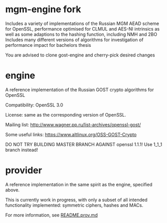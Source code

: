 # mgm-engine fork

Includes a variety of implementations of the Russian MGM AEAD scheme for OpenSSL, performance optimised for CLMUL and AES-NI intrinsics as well as some adaptions to the hashing function, including NMH and 2BO
Includes many different versions of algorithms for investigation of performance impact for bachelors thesis

You are advised to clone gost-engine and cherry-pick desired changes

# engine

A reference implementation of the Russian GOST crypto algorithms for OpenSSL

Compatibility: OpenSSL 3.0

License: same as the corresponding version of OpenSSL.

Mailing list: http://www.wagner.pp.ru/list-archives/openssl-gost/

Some useful links: https://www.altlinux.org/OSS-GOST-Crypto

DO NOT TRY BUILDING MASTER BRANCH AGAINST openssl 1.1.1! Use 1_1_1 branch instead!

# provider

A reference implementation in the same spirit as the engine, specified
above.

This is currently work in progress, with only a subset of all intended
functionality implemented: symmetric ciphers, hashes and MACs.

For more information, see [README.prov.md](README.prov.md)
